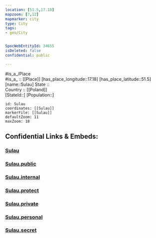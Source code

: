```yaml
---
location: [51.5,17.18] 
mapzoom: [7,12] 
mapmarker: city 
type: City
tags:
- geo/City


SpocWebEntityId: 34655
isDeleted: false
confidential: public

---
```

#is_a_/Place  
#is_a_ :: [[Place]] 
[has_place_longitude::17.18] 
[has_place_latitude::51.5] 
[name::Sulau] 
State ::  
Country :: [[Poland]]  
[StateId::] 
[Population::] 



```leaflet
id: Sulau
coordinates: [[Sulau]] 
markerFile: [[Sulau]] 
defaultZoom: 11 
maxZoom: 18
```


## Confidential Links & Embeds: 

### [Sulau](/_Standards/Earth/Continent/Europe/Europe~East/Poland/Provinces~Poland/Lower_Silesian/City/Sulau.md) 

### [Sulau.public](/_public/Earth/Continent/Europe/Europe~East/Poland/Provinces~Poland/Lower_Silesian/City/Sulau.public.md) 

### [Sulau.internal](/_internal/Earth/Continent/Europe/Europe~East/Poland/Provinces~Poland/Lower_Silesian/City/Sulau.internal.md) 

### [Sulau.protect](/_protect/Earth/Continent/Europe/Europe~East/Poland/Provinces~Poland/Lower_Silesian/City/Sulau.protect.md) 

### [Sulau.private](/_private/Earth/Continent/Europe/Europe~East/Poland/Provinces~Poland/Lower_Silesian/City/Sulau.private.md) 

### [Sulau.personal](/_personal/Earth/Continent/Europe/Europe~East/Poland/Provinces~Poland/Lower_Silesian/City/Sulau.personal.md) 

### [Sulau.secret](/_secret/Earth/Continent/Europe/Europe~East/Poland/Provinces~Poland/Lower_Silesian/City/Sulau.secret.md)

